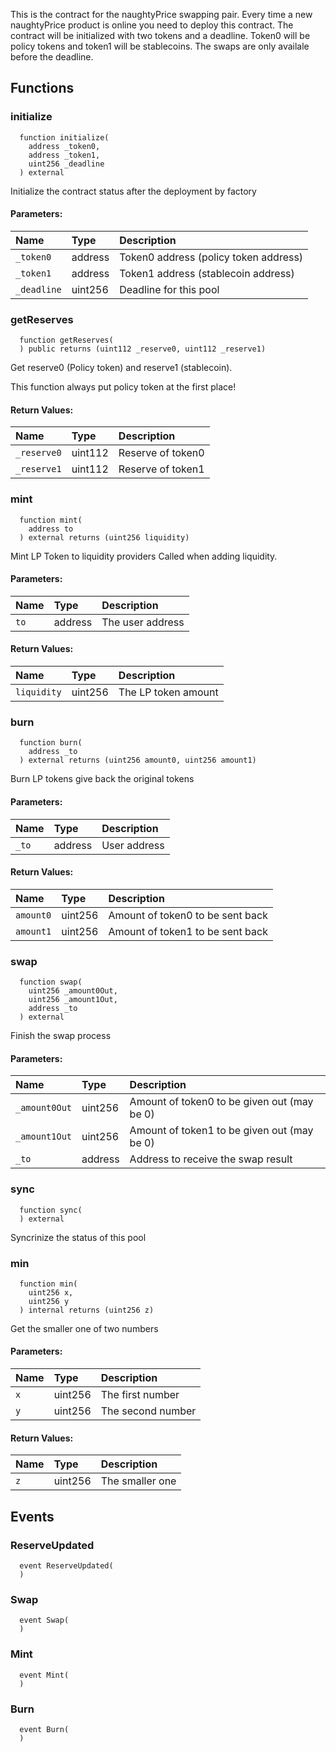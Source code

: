 This is the contract for the naughtyPrice swapping pair.
        Every time a new naughtyPrice product is online you need to deploy this contract.
        The contract will be initialized with two tokens and a deadline.
        Token0 will be policy tokens and token1 will be stablecoins.
        The swaps are only availale before the deadline.


## Functions
### initialize
```solidity
  function initialize(
    address _token0,
    address _token1,
    uint256 _deadline
  ) external
```
Initialize the contract status after the deployment by factory


#### Parameters:
| Name | Type | Description                                                          |
| :--- | :--- | :------------------------------------------------------------------- |
|`_token0` | address | Token0 address (policy token address)
|`_token1` | address | Token1 address (stablecoin address)
|`_deadline` | uint256 | Deadline for this pool

### getReserves
```solidity
  function getReserves(
  ) public returns (uint112 _reserve0, uint112 _reserve1)
```
Get reserve0 (Policy token) and reserve1 (stablecoin).

This function always put policy token at the first place!


#### Return Values:
| Name                           | Type          | Description                                                                  |
| :----------------------------- | :------------ | :--------------------------------------------------------------------------- |
|`_reserve0`| uint112 | Reserve of token0
|`_reserve1`| uint112 | Reserve of token1
### mint
```solidity
  function mint(
    address to
  ) external returns (uint256 liquidity)
```
Mint LP Token to liquidity providers
        Called when adding liquidity.


#### Parameters:
| Name | Type | Description                                                          |
| :--- | :--- | :------------------------------------------------------------------- |
|`to` | address | The user address

#### Return Values:
| Name                           | Type          | Description                                                                  |
| :----------------------------- | :------------ | :--------------------------------------------------------------------------- |
|`liquidity`| uint256 | The LP token amount
### burn
```solidity
  function burn(
    address _to
  ) external returns (uint256 amount0, uint256 amount1)
```
Burn LP tokens give back the original tokens


#### Parameters:
| Name | Type | Description                                                          |
| :--- | :--- | :------------------------------------------------------------------- |
|`_to` | address | User address

#### Return Values:
| Name                           | Type          | Description                                                                  |
| :----------------------------- | :------------ | :--------------------------------------------------------------------------- |
|`amount0`| uint256 | Amount of token0 to be sent back
|`amount1`| uint256 | Amount of token1 to be sent back
### swap
```solidity
  function swap(
    uint256 _amount0Out,
    uint256 _amount1Out,
    address _to
  ) external
```
Finish the swap process


#### Parameters:
| Name | Type | Description                                                          |
| :--- | :--- | :------------------------------------------------------------------- |
|`_amount0Out` | uint256 | Amount of token0 to be given out (may be 0)
|`_amount1Out` | uint256 | Amount of token1 to be given out (may be 0)
|`_to` | address | Address to receive the swap result

### sync
```solidity
  function sync(
  ) external
```
Syncrinize the status of this pool



### min
```solidity
  function min(
    uint256 x,
    uint256 y
  ) internal returns (uint256 z)
```
Get the smaller one of two numbers


#### Parameters:
| Name | Type | Description                                                          |
| :--- | :--- | :------------------------------------------------------------------- |
|`x` | uint256 | The first number
|`y` | uint256 | The second number

#### Return Values:
| Name                           | Type          | Description                                                                  |
| :----------------------------- | :------------ | :--------------------------------------------------------------------------- |
|`z`| uint256 | The smaller one
## Events
### ReserveUpdated
```solidity
  event ReserveUpdated(
  )
```



### Swap
```solidity
  event Swap(
  )
```



### Mint
```solidity
  event Mint(
  )
```



### Burn
```solidity
  event Burn(
  )
```



